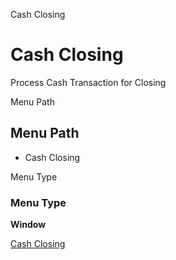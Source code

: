 
Cash Closing
# Cash Closing


Process Cash Transaction for Closing

Menu Path
## Menu Path



- Cash Closing

Menu Type
### Menu Type

**Window**


[Cash Closing](../../functional-guide/window/window-cash-closing.md)